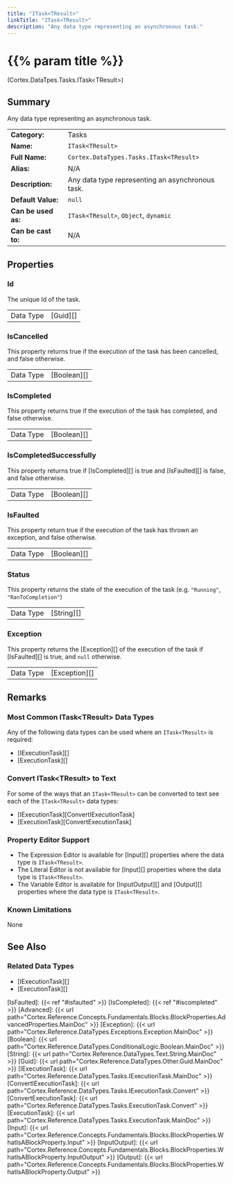 ```yaml
---
title: "ITask<TResult>"
linkTitle: "ITask<TResult>"
description: "Any data type representing an asynchronous task."
---
```


# {{% param title %}}

<p class="namespace">(Cortex.DataTpes.Tasks.ITask&lt;TResult&gt;)</p>

## Summary

Any data type representing an asynchronous task.

| | |
|-|-|
| **Category:**          | Tasks |
| **Name:**              | `ITask<TResult>` |
| **Full Name:**         | `Cortex.DataTypes.Tasks.ITask<TResult>` |
| **Alias:**             | N/A |
| **Description:**       | Any data type representing an asynchronous task. |
| **Default Value:**     | `null` |
| **Can be used as:**    | `ITask<TResult>`, `Object`, `dynamic` |
| **Can be cast to:**    | N/A                                                           |

## Properties

### Id

The unique Id of the task.

| | |
|--------------------|---------------------------|
| Data Type | [Guid][] |

### IsCancelled

This property returns true if the execution of the task has been cancelled, and false otherwise.

| | |
|--------------------|---------------------------|
| Data Type | [Boolean][] |

### IsCompleted

This property returns true if the execution of the task has completed, and false otherwise.

| | |
|--------------------|---------------------------|
| Data Type | [Boolean][] |

### IsCompletedSuccessfully

This property returns true if [IsCompleted][] is true and [IsFaulted][] is false, and false otherwise.

| | |
|--------------------|---------------------------|
| Data Type | [Boolean][] |

### IsFaulted

This property return true if the execution of the task has thrown an exception, and false otherwise.

| | |
|--------------------|---------------------------|
| Data Type | [Boolean][] |

### Status

This property returns the state of the execution of the task (e.g. `"Running"`, `"RanToCompletion"`)

| | |
|--------------------|---------------------------|
| Data Type | [String][] |

### Exception

This property returns the [Exception][] of the execution of the task if [IsFaulted][] is true, and `null` otherwise.

| | |
|--------------------|---------------------------|
| Data Type | [Exception][] |

## Remarks

### Most Common ITask&lt;TResult&gt; Data Types

Any of the following data types can be used where an `ITask<TResult>` is required:

* [IExecutionTask][]
* [ExecutionTask][]

### Convert ITask&lt;TResult&gt; to Text

For some of the ways that an `ITask<TResult>` can be converted to text see each of the `ITask<TResult>` data types:

* [IExecutionTask][ConvertIExecutionTask]
* [ExecutionTask][ConvertExecutionTask]

### Property Editor Support

* The Expression Editor is available for [Input][] properties where the data type is `ITask<TResult>`.
* The Literal Editor is not available for [Input][] properties where the data type is `ITask<TResult>`.
* The Variable Editor is available for [InputOutput][] and [Output][] properties where the data type is `ITask<TResult>`.

### Known Limitations

None

## See Also

### Related Data Types

* [IExecutionTask][]
* [ExecutionTask][]

[IsFaulted]: {{< ref "#isfaulted" >}}
[IsCompleted]: {{< ref "#iscompleted" >}}
[Advanced]: {{< url path="Cortex.Reference.Concepts.Fundamentals.Blocks.BlockProperties.AdvancedProperties.MainDoc" >}}
[Exception]: {{< url path="Cortex.Reference.DataTypes.Exceptions.Exception.MainDoc" >}}
[Boolean]: {{< url path="Cortex.Reference.DataTypes.ConditionalLogic.Boolean.MainDoc" >}}
[String]: {{< url path="Cortex.Reference.DataTypes.Text.String.MainDoc" >}}
[Guid]: {{< url path="Cortex.Reference.DataTypes.Other.Guid.MainDoc" >}}
[IExecutionTask]: {{< url path="Cortex.Reference.DataTypes.Tasks.IExecutionTask.MainDoc" >}}
[ConvertIExecutionTask]: {{< url path="Cortex.Reference.DataTypes.Tasks.IExecutionTask.Convert" >}}
[ConvertExecutionTask]: {{< url path="Cortex.Reference.DataTypes.Tasks.ExecutionTask.Convert" >}}
[ExecutionTask]: {{< url path="Cortex.Reference.DataTypes.Tasks.ExecutionTask.MainDoc" >}}
[Input]: {{< url path="Cortex.Reference.Concepts.Fundamentals.Blocks.BlockProperties.WhatIsABlockProperty.Input" >}}
[InputOutput]: {{< url path="Cortex.Reference.Concepts.Fundamentals.Blocks.BlockProperties.WhatIsABlockProperty.InputOutput" >}}
[Output]: {{< url path="Cortex.Reference.Concepts.Fundamentals.Blocks.BlockProperties.WhatIsABlockProperty.Output" >}}
